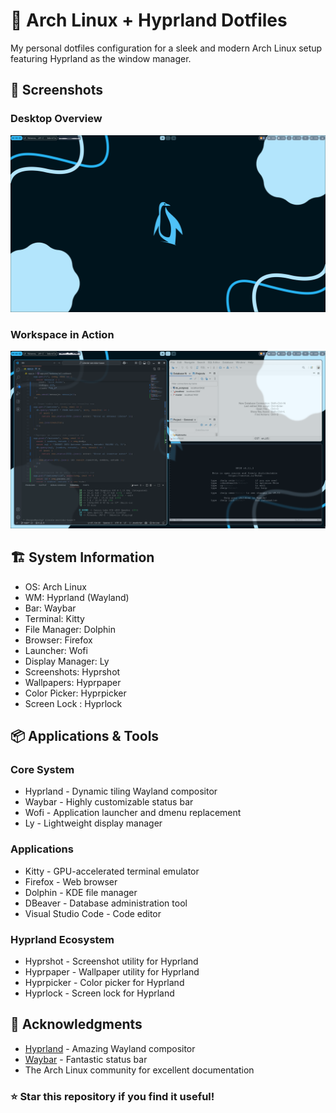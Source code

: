 # 🚀 Arch Linux + Hyprland Dotfiles

My personal dotfiles configuration for a sleek and modern Arch Linux setup featuring Hyprland as the window manager.

## 📸 Screenshots

### Desktop Overview
![alt text](desktop.png)
### Workspace in Action
![alt text](apps.png)

## 🏗️ System Information

- OS: Arch Linux
- WM: Hyprland (Wayland)
- Bar: Waybar
- Terminal: Kitty
- File Manager: Dolphin
- Browser: Firefox
- Launcher: Wofi
- Display Manager: Ly
- Screenshots: Hyprshot
- Wallpapers: Hyprpaper
- Color Picker: Hyprpicker
- Screen Lock : Hyprlock

## 📦 Applications & Tools

### Core System

- Hyprland - Dynamic tiling Wayland compositor
- Waybar - Highly customizable status bar
- Wofi - Application launcher and dmenu replacement
- Ly - Lightweight display manager
 
### Applications

- Kitty - GPU-accelerated terminal emulator
- Firefox - Web browser
- Dolphin - KDE file manager
- DBeaver - Database administration tool
- Visual Studio Code - Code editor

### Hyprland Ecosystem

- Hyprshot - Screenshot utility for Hyprland
- Hyprpaper - Wallpaper utility for Hyprland
- Hyprpicker - Color picker for Hyprland
- Hyprlock - Screen lock for Hyprland

## 🙏 Acknowledgments

- [Hyprland](https://hypr.land/) - Amazing Wayland compositor
- [Waybar](https://github.com/Alexays/Waybar) - Fantastic status bar
- The Arch Linux community for excellent documentation


### ⭐ Star this repository if you find it useful!